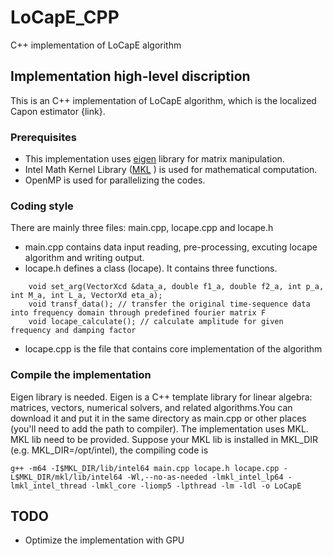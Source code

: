 # LoCapE_CPP
C++ implementation of LoCapE algorithm


## Implementation high-level discription

This is an C++ implementation of LoCapE algorithm, which is the localized Capon estimator {link}.  

### Prerequisites

* This implementation uses [eigen](http://eigen.tuxfamily.org/index.php?title=Main_Page) library for matrix manipulation. 
* Intel Math Kernel Library ([MKL](https://software.intel.com/en-us/mkl) ) is used for mathematical computation. 
* OpenMP is used for parallelizing the codes.

### Coding style

There are mainly three files: main.cpp, locape.cpp and locape.h
* main.cpp contains data input reading, pre-processing, excuting locape algorithm and writing output.
* locape.h defines a class (locape). It contains three functions. 
```
    void set_arg(VectorXcd &data_a, double f1_a, double f2_a, int p_a, int M_a, int L_a, VectorXd eta_a);
    void transf_data(); // transfer the original time-sequence data into frequency domain through predefined fourier matrix F
    void locape_calculate(); // calculate amplitude for given frequency and damping factor
```
* locape.cpp is the file that contains core implementation of the algorithm


### Compile the implementation
Eigen library is needed. Eigen is a C++ template library for linear algebra: matrices, vectors, numerical solvers, and related algorithms.You can download it and put it in the same directory as main.cpp or other places (you'll need to add the path to compiler).
The implementation uses MKL. MKL lib need to be provided. Suppose your MKL lib is installed in MKL_DIR (e.g. MKL_DIR=/opt/intel), the compiling code is
```
g++ -m64 -I$MKL_DIR/lib/intel64 main.cpp locape.h locape.cpp -L$MKL_DIR/mkl/lib/intel64 -Wl,--no-as-needed -lmkl_intel_lp64 -lmkl_intel_thread -lmkl_core -liomp5 -lpthread -lm -ldl -o LoCapE
```
## TODO
* Optimize the implementation with GPU

